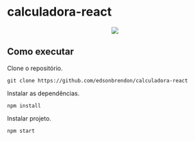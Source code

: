 # calculadora-react

<p align="center">
  <img src="https://user-images.githubusercontent.com/33136931/210349692-25b2fbbf-1c1d-41ed-a221-7232ec2c6242.png" />
</p>

## Como executar

Clone o repositório.

```
git clone https://github.com/edsonbrendon/calculadora-react
```

Instalar as dependências.

```
npm install
```

Instalar projeto.

```
npm start
```
